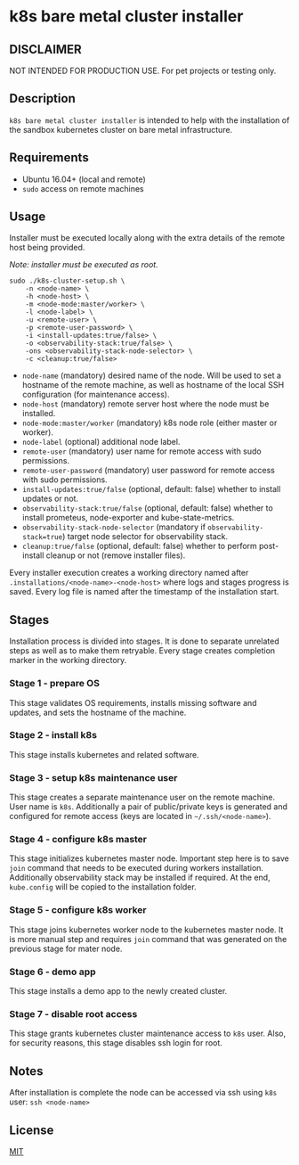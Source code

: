 # k8s bare metal cluster installer

## DISCLAIMER

NOT INTENDED FOR PRODUCTION USE. For pet projects or testing only.

## Description

`k8s bare metal cluster installer` is intended to help with the installation of the sandbox kubernetes cluster on bare metal infrastructure.

## Requirements

- Ubuntu 16.04+ (local and remote)
- `sudo` access on remote machines

## Usage

Installer must be executed locally along with the extra details of the remote host being provided.

_Note: installer must be executed as root._

```
sudo ./k8s-cluster-setup.sh \
    -n <node-name> \
    -h <node-host> \
    -m <node-mode:master/worker> \
    -l <node-label> \
    -u <remote-user> \
    -p <remote-user-password> \
    -i <install-updates:true/false> \
    -o <observability-stack:true/false> \
    -ons <observability-stack-node-selector> \
    -c <cleanup:true/false>
```

- `node-name` (mandatory) desired name of the node. Will be used to set a hostname of the remote machine, as well as hostname of the local SSH configuration (for maintenance access).
- `node-host` (mandatory) remote server host where the node must be installed.
- `node-mode:master/worker` (mandatory) k8s node role (either master or worker).
- `node-label` (optional) additional node label.
- `remote-user` (mandatory) user name for remote access with sudo permissions.
- `remote-user-password` (mandatory) user password for remote access with sudo permissions.
- `install-updates:true/false` (optional, default: false) whether to install updates or not.
- `observability-stack:true/false` (optional, default: false) whether to install prometeus, node-exporter and kube-state-metrics.
- `observability-stack-node-selector` (mandatory if `observability-stack=true`) target node selector for observability stack.
- `cleanup:true/false` (optional, default: false) whether to perform post-install cleanup or not (remove installer files).

Every installer execution creates a working directory named after `.installations/<node-name>-<node-host>` where logs and stages progress is saved. Every log file is named after the timestamp of the installation start.

## Stages

Installation process is divided into stages. It is done to separate unrelated steps as well as to make them retryable. Every stage creates completion marker in the working directory.

### Stage 1 - prepare OS

This stage validates OS requirements, installs missing software and updates, and sets the hostname of the machine.

### Stage 2 - install k8s

This stage installs kubernetes and related software.

### Stage 3 - setup k8s maintenance user

This stage creates a separate maintenance user on the remote machine. User name is `k8s`. Additionally a pair of public/private keys is generated and configured for remote access (keys are located in `~/.ssh/<node-name>`).

### Stage 4 - configure k8s master

This stage initializes kubernetes master node. Important step here is to save `join` command that needs to be executed during workers installation. Additionally observability stack may be installed if required. At the end, `kube.config` will be copied to the installation folder.

### Stage 5 - configure k8s worker

This stage joins kubernetes worker node to the kubernetes master node. It is more manual step and requires `join` command that was generated on the previous stage for mater node.

### Stage 6 - demo app

This stage installs a demo app to the newly created cluster.

### Stage 7 - disable root access

This stage grants kubernetes cluster maintenance access to `k8s` user. Also, for security reasons, this stage disables ssh login for root.

## Notes

After installation is complete the node can be accessed via ssh using `k8s` user: `ssh <node-name>`

## License

[MIT](https://opensource.org/licenses/MIT)
